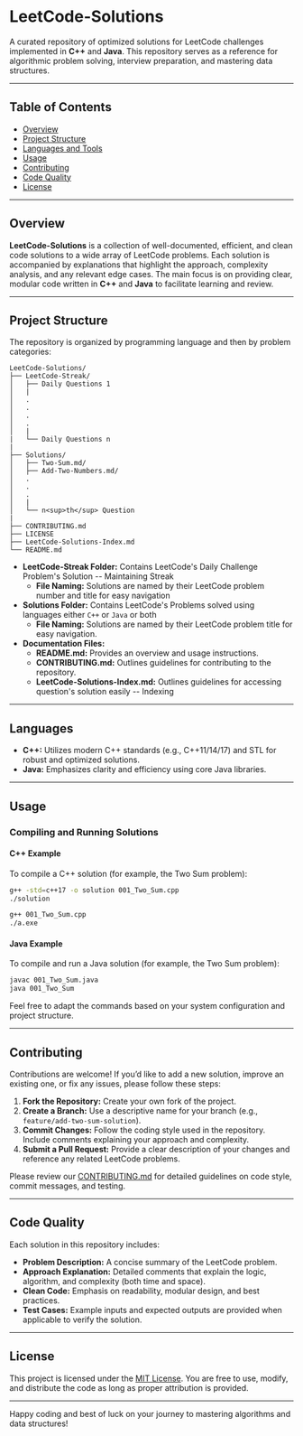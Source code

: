 # LeetCode-Solutions

A curated repository of optimized solutions for LeetCode challenges implemented in **C++** and **Java**. This repository serves as a reference for algorithmic problem solving, interview preparation, and mastering data structures.

---

## Table of Contents

- [Overview](#overview)
- [Project Structure](#project-structure)
- [Languages and Tools](#languages-and-tools)
- [Usage](#usage)
- [Contributing](#contributing)
- [Code Quality](#code-quality)
- [License](#license)

---

## Overview

**LeetCode-Solutions** is a collection of well-documented, efficient, and clean code solutions to a wide array of LeetCode problems. Each solution is accompanied by explanations that highlight the approach, complexity analysis, and any relevant edge cases. The main focus is on providing clear, modular code written in **C++** and **Java** to facilitate learning and review.

---

## Project Structure

The repository is organized by programming language and then by problem categories:

```
LeetCode-Solutions/
├── LeetCode-Streak/
│   ├── Daily Questions 1
│   | 
│   .
│   .
│   .
│   .
│   |
|   └── Daily Questions n
|
├── Solutions/
│   ├── Two-Sum.md/
│   ├── Add-Two-Numbers.md/
│   .
│   .
│   .
│   |
│   └── n<sup>th</sup> Question
|
├── CONTRIBUTING.md
├── LICENSE
├── LeetCode-Solutions-Index.md
└── README.md
```

- **LeetCode-Streak Folder:** Contains LeetCode's Daily Challenge Problem's Solution -- Maintaining Streak
  - **File Naming:** Solutions are named by their LeetCode problem number and title for easy navigation
- **Solutions Folder:** Contains LeetCode's Problems solved using languages either `C++` or `Java` or both
  - **File Naming:** Solutions are named by their LeetCode problem title for easy navigation.
- **Documentation Files:**
  - **README.md:** Provides an overview and usage instructions.
  - **CONTRIBUTING.md:** Outlines guidelines for contributing to the repository.
  - **LeetCode-Solutions-Index.md:** Outlines guidelines for accessing question's solution easily -- Indexing

---

## Languages

- **C++:** Utilizes modern C++ standards (e.g., C++11/14/17) and STL for robust and optimized solutions.
- **Java:** Emphasizes clarity and efficiency using core Java libraries.
---

## Usage

### Compiling and Running Solutions

#### C++ Example

To compile a C++ solution (for example, the Two Sum problem):

```bash
g++ -std=c++17 -o solution 001_Two_Sum.cpp
./solution
```
```bash
g++ 001_Two_Sum.cpp
./a.exe
```

#### Java Example

To compile and run a Java solution (for example, the Two Sum problem):

```bash
javac 001_Two_Sum.java
java 001_Two_Sum
```

Feel free to adapt the commands based on your system configuration and project structure.

---

## Contributing

Contributions are welcome! If you’d like to add a new solution, improve an existing one, or fix any issues, please follow these steps:

1. **Fork the Repository:** Create your own fork of the project.
2. **Create a Branch:** Use a descriptive name for your branch (e.g., `feature/add-two-sum-solution`).
3. **Commit Changes:** Follow the coding style used in the repository. Include comments explaining your approach and complexity.
4. **Submit a Pull Request:** Provide a clear description of your changes and reference any related LeetCode problems.

Please review our [CONTRIBUTING.md](CONTRIBUTING.md) for detailed guidelines on code style, commit messages, and testing.

---

## Code Quality

Each solution in this repository includes:

- **Problem Description:** A concise summary of the LeetCode problem.
- **Approach Explanation:** Detailed comments that explain the logic, algorithm, and complexity (both time and space).
- **Clean Code:** Emphasis on readability, modular design, and best practices.
- **Test Cases:** Example inputs and expected outputs are provided when applicable to verify the solution.

---

## License

This project is licensed under the [MIT License](LICENSE). You are free to use, modify, and distribute the code as long as proper attribution is provided.

---

Happy coding and best of luck on your journey to mastering algorithms and data structures!
